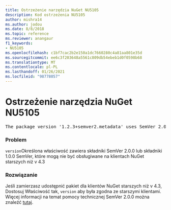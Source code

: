 ```yaml
---
title: Ostrzeżenie narzędzia NuGet NU5105
description: Kod ostrzeżenia NU5105
author: mishra14
ms.author: jodou
ms.date: 8/8/2018
ms.topic: reference
ms.reviewer: anangaur
f1_keywords:
- NU5105
ms.openlocfilehash: c1bf7cac2b2e150a1dc7660280c4a81aa801e35d
ms.sourcegitcommit: ee6c3f203648a5561c809db54ebeb1d0f0598b68
ms.translationtype: MT
ms.contentlocale: pl-PL
ms.lasthandoff: 01/26/2021
ms.locfileid: "98778057"
---
```

# <a name="nuget-warning-nu5105"></a>Ostrzeżenie narzędzia NuGet NU5105
<pre>The package version '1.2.3+semver2.metadata' uses SemVer 2.0.0 or components of SemVer 1.0.0 that are not supported on legacy clients. Change the package version to a SemVer 1.0.0 string. If the version contains a release label it must start with a letter. This message can be ignored if the package is not intended for older clients.</pre>

### <a name="issue"></a>Problem

`version`Określona właściwość zawiera składniki SemVer 2.0.0 lub składniki 1.0.0 SemVer, które mogą nie być obsługiwane na klientach NuGet starszych niż v 4.3


### <a name="solution"></a>Rozwiązanie

Jeśli zamierzasz udostępnić pakiet dla klientów NuGet starszych niż v 4.3, Dostosuj Właściwość tak, `version` aby była zgodna ze starszymi klientami. Więcej informacji na temat pomocy technicznej SemVer 2.0.0 można znaleźć [tutaj](https://github.com/NuGet/Home/wiki/SemVer-2.0.0-support).

